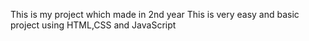 This is my project which made in 2nd year
This is very easy and basic project using HTML,CSS and JavaScript
